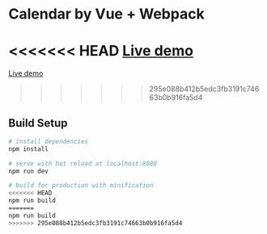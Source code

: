 # Calendar by Vue + Webpack

<<<<<<< HEAD
[Live demo](http://wjane.github.io/vue-calendar/)
=======
[Live demo]()
>>>>>>> 295e088b412b5edc3fb3191c74663b0b916fa5d4



## Build Setup

``` bash
# install dependencies
npm install

# serve with hot reload at localhost:8080
npm run dev

# build for production with minification
<<<<<<< HEAD
npm run build
=======
npm run build
>>>>>>> 295e088b412b5edc3fb3191c74663b0b916fa5d4
